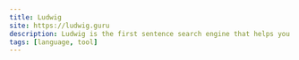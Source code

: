 ```yaml
---
title: Ludwig
site: https://ludwig.guru
description: Ludwig is the first sentence search engine that helps you write better English by giving you contextualized examples taken from reliable sources.
tags: [language, tool]
---
```

